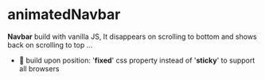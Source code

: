 # animatedNavbar
**Navbar** build with vanilla JS, It disappears on scrolling to bottom and shows back on scrolling to top ...

- :small_orange_diamond: build upon position: '**fixed**' css property instead of '**sticky**' to support all browsers

